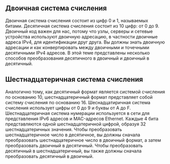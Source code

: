 <!-- verified: agorbachev 03.05.2022 -->

<!-- 5.3.1 -->
## Двоичная система счисления

Двоичная система счисления состоит из цифр 0 и 1, называемых битами. Десятичная система счисления состоит из 10 цифр: от 0 до 9. Двоичный код важен для нас, потому что узлы, серверы и сетевые устройства используют двоичную адресацию, в частности двоичные адреса IPv4, для идентификации друг друга. Вы должны знать двоичную адресации и как конвертировать между двоичными и точечными десятичными IPv4 адресов. В этой теме представлены несколько способов преобразования десятичного в двоичный и двоичный в десятичный.

## Шестнадцатеричная система счисления

Аналогично тому, как десятичный формат является системой счисления по основанию 10, шестнадцатеричный формат представляет собой систему счисления по основанию 16. Шеснадцатиричная система счисления использует цифры от 0 до 9 и буквы от A до F. Шестнадцатеричная система нумерации используется в сети для представления IPv6 адресов и MAC-адресов Ethernet. Каждые 4 бита представляются одной шестнадцатеричной цифрой, образуя 32 шестнадцатеричных значения. Чтобы преобразовать шестнадцатеричное число в десятичное, вы должны сначала преобразовать шестнадцатеричное число в двоичный формат, а затем преобразовать двоичный в десятичный. Чтобы преобразовать десятичный в шестнадцатеричный, вы также должны сначала преобразовать десятичный в двоичный.

<!-- 5.3.2 -->
<!-- quiz -->

